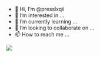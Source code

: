 - 👋 Hi, I’m @presslxqii
- 👀 I’m interested in ...
- 🌱 I’m currently learning ...
- 💞️ I’m looking to collaborate on ...
- 📫 How to reach me ...
<img src="https://giphy.com/clips/originals-hacker-desi-hackette-lu01tsQqf1mJuHrFVq">

<!---
presslxqii/presslxqii is a ✨ special ✨ repository because its `README.md` (this file) appears on your GitHub profile.
You can click the Preview link to take a look at your changes.
--->
